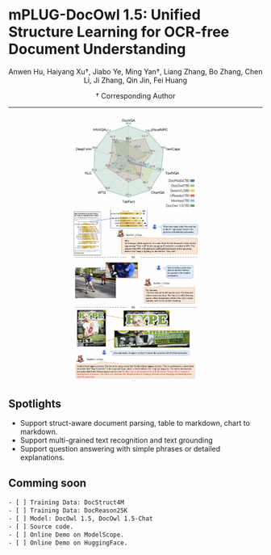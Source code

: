 # mPLUG-DocOwl 1.5: Unified Structure Learning for OCR-free Document Understanding

<div align="center">
Anwen Hu, Haiyang Xu†, Jiabo Ye, Ming Yan†, Liang Zhang, Bo Zhang, Chen Li, Ji Zhang, Qin Jin, Fei Huang

† Corresponding Author

</div>

<hr>
<div align="center">
<img src="assets/radar.png" alt="image" width="50%" height="auto">
<img src="assets/doc_instruct.png" alt="image" width="50%" height="auto">
</div>
</p>

## Spotlights

* Support struct-aware document parsing, table to markdown, chart to markdown.
* Support multi-grained text recognition and text grounding
* Support question answering with simple phrases or detailed explanations.

## Comming soon
    - [ ] Training Data: DocStruct4M
    - [ ] Training Data: DocReason25K
    - [ ] Model: DocOwl 1.5, DocOwl 1.5-Chat
    - [ ] Source code.
    - [ ] Online Demo on ModelScope.
    - [ ] Online Demo on HuggingFace.
          

